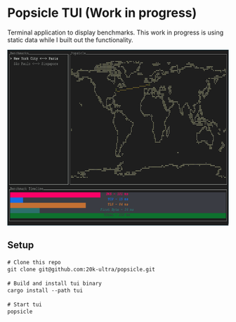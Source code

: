 # Popsicle TUI (Work in progress)

Terminal application to display benchmarks. This work in progress is using static data while I built out the functionality.

<img src="tui.png" height="400px" alt="TUI talking to deployed profilers">

## Setup

```
# Clone this repo
git clone git@github.com:20k-ultra/popsicle.git

# Build and install tui binary
cargo install --path tui

# Start tui
popsicle
```
